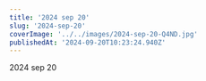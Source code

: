 ```yaml
---
title: '2024 sep 20'
slug: '2024-sep-20'
coverImage: '../../images/2024-sep-20-Q4ND.jpg'
publishedAt: '2024-09-20T10:23:24.940Z'
---
```


2024 sep 20